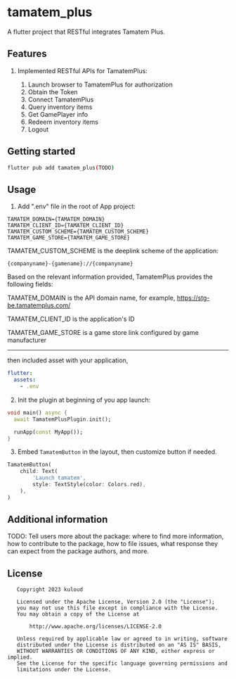 # tamatem_plus

A flutter project that RESTful integrates Tamatem Plus.

## Features

1. Implemented RESTful APIs for TamatemPlus:

    1. Launch browser to TamatemPlus for authorization
    1. Obtain the Token
    1. Connect TamatemPlus
    1. Query inventory items
    1. Get GamePlayer info
    1. Redeem inventory items
    1. Logout


## Getting started

```bash
flutter pub add tamatem_plus(TODO)
```

## Usage

1. Add ".env" file in the root of App project:

```
TAMATEM_DOMAIN={TAMATEM_DOMAIN}
TAMATEM_CLIENT_ID={TAMATEM_CLIENT_ID}
TAMATEM_CUSTOM_SCHEME={TAMATEM_CUSTOM_SCHEME}
TAMATEM_GAME_STORE={TAMATEM_GAME_STORE}
```

TAMATEM_CUSTOM_SCHEME is the deeplink scheme of the application: 
```
{companyname}-{gamename}://{companyname}
```

Based on the relevant information provided, TamatemPlus provides the following fields:

TAMATEM_DOMAIN is the API domain name, for example, https://stg-be.tamatemplus.com/

TAMATEM_CLIENT_ID is the application's ID

TAMATEM_GAME_STORE is a game store link configured by game manufacturer

---

then included asset with your application,

``` yaml
flutter:
  assets:
    - .env
```

2. Init the plugin at beginning of you app launch:
``` dart
void main() async {
  await TamatemPlusPlugin.init();

  runApp(const MyApp());
}
```

3. Embed `TamatemButton` in the layout, then customize button if needed.
``` dart
TamatemButton(
    child: Text(
        'Launch tamatem',
        style: TextStyle(color: Colors.red),
    ),
)
```


## Additional information

TODO: Tell users more about the package: where to find more information, how to
contribute to the package, how to file issues, what response they can expect
from the package authors, and more.

## License
```
   Copyright 2023 kuloud

   Licensed under the Apache License, Version 2.0 (the "License");
   you may not use this file except in compliance with the License.
   You may obtain a copy of the License at

       http://www.apache.org/licenses/LICENSE-2.0

   Unless required by applicable law or agreed to in writing, software
   distributed under the License is distributed on an "AS IS" BASIS,
   WITHOUT WARRANTIES OR CONDITIONS OF ANY KIND, either express or implied.
   See the License for the specific language governing permissions and
   limitations under the License.
```
